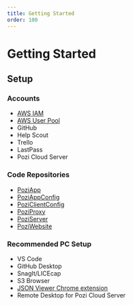 ```yaml
---
title: Getting Started
order: 100
---
```


# Getting Started

## Setup

### Accounts

* [AWS IAM](https://docs.aws.amazon.com/IAM/latest/UserGuide/id_users_create.html)
* [AWS User Pool](https://ap-southeast-2.console.aws.amazon.com/cognito/users/?region=ap-southeast-2#/pool/ap-southeast-2_2JRzJo7Xe/users?_k=lj0ppt)
* GitHub
* Help Scout
* Trello
* LastPass
* Pozi Cloud Server

### Code Repositories

* [PoziApp](https://github.com/pozi/PoziApp/settings/access)
* [PoziAppConfig](https://github.com/pozi/PoziAppConfig/settings/access)
* [PoziClientConfig](https://github.com/pozi/PoziClientConfig/settings/access)
* [PoziProxy](https://github.com/pozi/PoziProxy/settings/access)
* [PoziServer](https://github.com/pozi/PoziServer/settings/access)
* [PoziWebsite](https://github.com/pozi/settings/access)

### Recommended PC Setup

* VS Code
* GitHub Desktop
* SnagIt/LICEcap
* S3 Browser
* [JSON Viewer Chrome extension](https://chrome.google.com/webstore/detail/json-viewer/gbmdgpbipfallnflgajpaliibnhdgobh)
* Remote Desktop for Pozi Cloud Server
